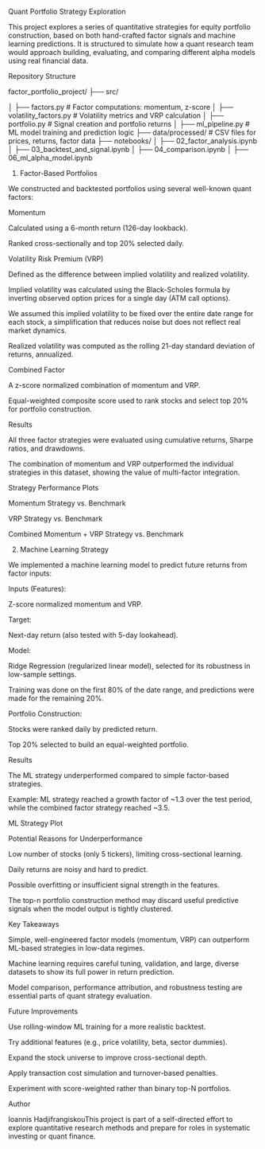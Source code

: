 Quant Portfolio Strategy Exploration

This project explores a series of quantitative strategies for equity portfolio construction, based on both hand-crafted factor signals and machine learning predictions. It is structured to simulate how a quant research team would approach building, evaluating, and comparing different alpha models using real financial data.

Repository Structure

factor_portfolio_project/
├── src/

│   ├── factors.py              # Factor computations: momentum, z-score
│   ├── volatility_factors.py   # Volatility metrics and VRP calculation
│   ├── portfolio.py            # Signal creation and portfolio returns
│   ├── ml_pipeline.py          # ML model training and prediction logic
├── data/processed/             # CSV files for prices, returns, factor data
├── notebooks/
│   ├── 02_factor_analysis.ipynb
│   ├── 03_backtest_and_signal.ipynb
│   ├── 04_comparison.ipynb
│   ├── 06_ml_alpha_model.ipynb

1. Factor-Based Portfolios

We constructed and backtested portfolios using several well-known quant factors:

Momentum

Calculated using a 6-month return (126-day lookback).

Ranked cross-sectionally and top 20% selected daily.

Volatility Risk Premium (VRP)

Defined as the difference between implied volatility and realized volatility.

Implied volatility was calculated using the Black-Scholes formula by inverting observed option prices for a single day (ATM call options).

We assumed this implied volatility to be fixed over the entire date range for each stock, a simplification that reduces noise but does not reflect real market dynamics.

Realized volatility was computed as the rolling 21-day standard deviation of returns, annualized.

Combined Factor

A z-score normalized combination of momentum and VRP.

Equal-weighted composite score used to rank stocks and select top 20% for portfolio construction.

Results

All three factor strategies were evaluated using cumulative returns, Sharpe ratios, and drawdowns.

The combination of momentum and VRP outperformed the individual strategies in this dataset, showing the value of multi-factor integration.

Strategy Performance Plots

Momentum Strategy vs. Benchmark


VRP Strategy vs. Benchmark


Combined Momentum + VRP Strategy vs. Benchmark


2. Machine Learning Strategy

We implemented a machine learning model to predict future returns from factor inputs:

Inputs (Features):

Z-score normalized momentum and VRP.

Target:

Next-day return (also tested with 5-day lookahead).

Model:

Ridge Regression (regularized linear model), selected for its robustness in low-sample settings.

Training was done on the first 80% of the date range, and predictions were made for the remaining 20%.

Portfolio Construction:

Stocks were ranked daily by predicted return.

Top 20% selected to build an equal-weighted portfolio.

Results

The ML strategy underperformed compared to simple factor-based strategies.

Example: ML strategy reached a growth factor of ~1.3 over the test period, while the combined factor strategy reached ~3.5.

ML Strategy Plot



Potential Reasons for Underperformance

Low number of stocks (only 5 tickers), limiting cross-sectional learning.

Daily returns are noisy and hard to predict.

Possible overfitting or insufficient signal strength in the features.

The top-n portfolio construction method may discard useful predictive signals when the model output is tightly clustered.

Key Takeaways

Simple, well-engineered factor models (momentum, VRP) can outperform ML-based strategies in low-data regimes.

Machine learning requires careful tuning, validation, and large, diverse datasets to show its full power in return prediction.

Model comparison, performance attribution, and robustness testing are essential parts of quant strategy evaluation.

Future Improvements

Use rolling-window ML training for a more realistic backtest.

Try additional features (e.g., price volatility, beta, sector dummies).

Expand the stock universe to improve cross-sectional depth.

Apply transaction cost simulation and turnover-based penalties.

Experiment with score-weighted rather than binary top-N portfolios.

Author

Ioannis HadjifrangiskouThis project is part of a self-directed effort to explore quantitative research methods and prepare for roles in systematic investing or quant finance.

